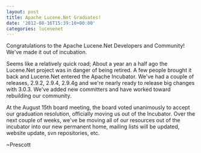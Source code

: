```yaml
---
layout: post
title: Apache Lucene.Net Graduates!
date: '2012-08-16T15:39:10+00:00'
categories: lucenenet
---
```

<p>Congratulations to the Apache Lucene.Net Developers and Community! We've made it out of incubation.&nbsp;</p> 
  <p>Seems like a relatively quick road; About a year an a half ago the Lucene.Net project was in danger of being retired. A few people brought it back and Lucene.Net entered the Apache Incubator. We've had a couple of releases, 2.9.2, 2.9.4, 2.9.4g and we're nearly ready to release big changes with 3.0.3. We've added new committers and have worked toward rebuilding our community.</p> 
  <p>At the August 15th board meeting, the board voted unanimously to accept our graduation resolution, officially moving us out of the Incubator. Over the next couple of weeks, we've be moving all of our resources out of the incubator into our new&nbsp;permanent&nbsp;home, mailing lists will be updated, website update, svn repositories, etc.</p> 
  <p> </p> 
  <p>~Prescott&nbsp;</p>
